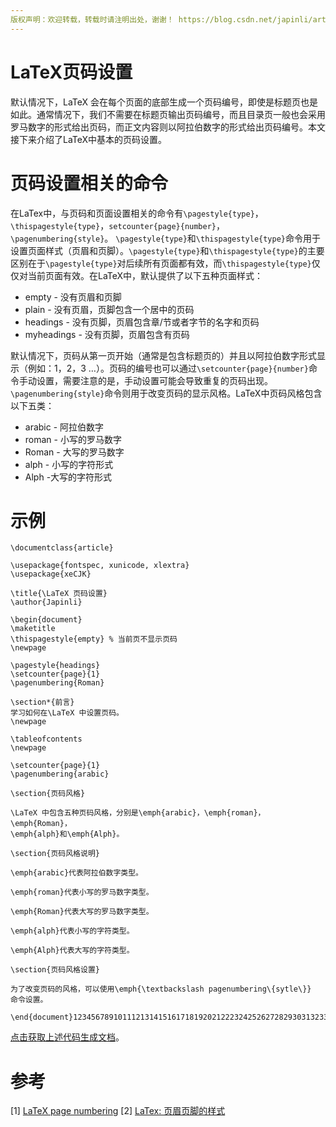 ```yaml
---
版权声明：欢迎转载，转载时请注明出处，谢谢！ https://blog.csdn.net/japinli/article/details/51418977
---
```




# LaTeX页码设置



默认情况下，LaTeX 会在每个页面的底部生成一个页码编号，即使是标题页也是如此。通常情况下，我们不需要在标题页输出页码编号，而且目录页一般也会采用罗马数字的形式给出页码，而正文内容则以阿拉伯数字的形式给出页码编号。本文接下来介绍了LaTeX中基本的页码设置。

# 页码设置相关的命令

在LaTex中，与页码和页面设置相关的命令有`\pagestyle{type}`，`\thispagestyle{type}`，`setcounter{page}{number}`，`\pagenumbering{style}`。 
`\pagestyle{type}`和`\thispagestyle{type}`命令用于设置页面样式（页眉和页脚）。`\pagestyle{type}`和`\thispagestyle{type}`的主要区别在于`\pagestyle{type}`对后续所有页面都有效，而`\thispagestyle{type}`仅仅对当前页面有效。在LaTeX中，默认提供了以下五种页面样式：

- empty - 没有页眉和页脚
- plain - 没有页眉，页脚包含一个居中的页码
- headings - 没有页脚，页眉包含章/节或者字节的名字和页码
- myheadings - 没有页脚，页眉包含有页码

默认情况下，页码从第一页开始（通常是包含标题页的）并且以阿拉伯数字形式显示（例如：1，2，3 …）。页码的编号也可以通过`\setcounter{page}{number}`命令手动设置，需要注意的是，手动设置可能会导致重复的页码出现。 
`\pagenumbering{style}`命令则用于改变页码的显示风格。LaTeX中页码风格包含以下五类：

- arabic - 阿拉伯数字
- roman - 小写的罗马数字
- Roman - 大写的罗马数字
- alph - 小写的字符形式
- Alph -大写的字符形式

# 示例

```
\documentclass{article}

\usepackage{fontspec, xunicode, xlextra}
\usepackage{xeCJK}

\title{\LaTeX 页码设置}
\author{Japinli}

\begin{document}
\maketitle
\thispagestyle{empty} % 当前页不显示页码
\newpage

\pagestyle{headings}
\setcounter{page}{1}
\pagenumbering{Roman}

\section*{前言}
学习如何在\LaTeX 中设置页码。
\newpage

\tableofcontents
\newpage

\setcounter{page}{1}
\pagenumbering{arabic}

\section{页码风格}

\LaTeX 中包含五种页码风格，分别是\emph{arabic}，\emph{roman}，\emph{Roman}，
\emph{alph}和\emph{Alph}。

\section{页码风格说明}

\emph{arabic}代表阿拉伯数字类型。

\emph{roman}代表小写的罗马数字类型。

\emph{Roman}代表大写的罗马数字类型。

\emph{alph}代表小写的字符类型。

\emph{Alph}代表大写的字符类型。

\section{页码风格设置}

为了改变页码的风格，可以使用\emph{\textbackslash pagenumbering\{sytle\}}
命令设置。

\end{document}1234567891011121314151617181920212223242526272829303132333435363738394041424344454647484950
```

[点击获取上述代码生成文档](http://download.csdn.net/detail/japinli/9521016)。

# 参考

[1] [LaTeX page numbering](http://timmurphy.org/2009/06/29/latex-page-numbering/) 
[2] [LaTex: 页眉页脚的样式](http://blog.163.com/chen_dawn/blog/static/1125063201310154944123/)